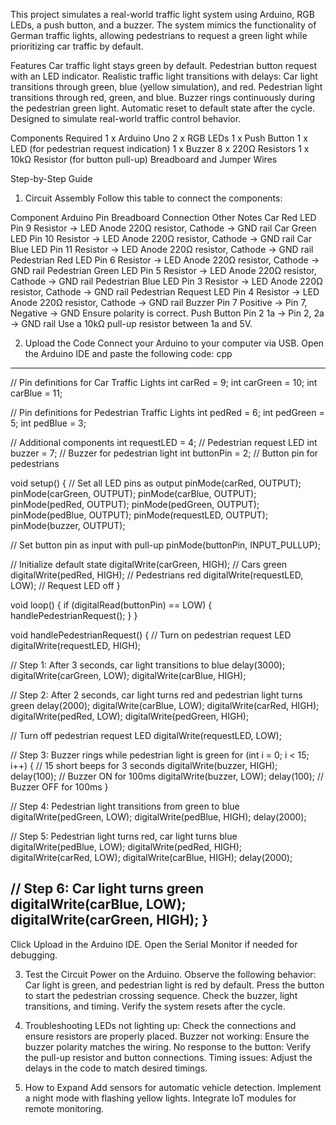 This project simulates a real-world traffic light system using Arduino, RGB LEDs, a push button, and a buzzer. The system mimics the functionality of German traffic lights, allowing pedestrians to request a green light while prioritizing car traffic by default.

Features
Car traffic light stays green by default.
Pedestrian button request with an LED indicator.
Realistic traffic light transitions with delays:
Car light transitions through green, blue (yellow simulation), and red.
Pedestrian light transitions through red, green, and blue.
Buzzer rings continuously during the pedestrian green light.
Automatic reset to default state after the cycle.
Designed to simulate real-world traffic control behavior.

Components Required
1 x Arduino Uno
2 x RGB LEDs
1 x Push Button
1 x LED (for pedestrian request indication)
1 x Buzzer
8 x 220Ω Resistors
1 x 10kΩ Resistor (for button pull-up)
Breadboard and Jumper Wires

Step-by-Step Guide

1. Circuit Assembly
Follow this table to connect the components:

Component	Arduino Pin	Breadboard Connection	Other Notes
Car Red LED	Pin 9	Resistor → LED Anode	220Ω resistor, Cathode → GND rail
Car Green LED	Pin 10	Resistor → LED Anode	220Ω resistor, Cathode → GND rail
Car Blue LED	Pin 11	Resistor → LED Anode	220Ω resistor, Cathode → GND rail
Pedestrian Red LED	Pin 6	Resistor → LED Anode	220Ω resistor, Cathode → GND rail
Pedestrian Green LED	Pin 5	Resistor → LED Anode	220Ω resistor, Cathode → GND rail
Pedestrian Blue LED	Pin 3	Resistor → LED Anode	220Ω resistor, Cathode → GND rail
Pedestrian Request LED	Pin 4	Resistor → LED Anode	220Ω resistor, Cathode → GND rail
Buzzer	Pin 7	Positive → Pin 7, Negative → GND	Ensure polarity is correct.
Push Button	Pin 2	1a → Pin 2, 2a → GND rail	Use a 10kΩ pull-up resistor between 1a and 5V.

2. Upload the Code
Connect your Arduino to your computer via USB.
Open the Arduino IDE and paste the following code:
cpp

-----------------------------------------------------------------------------------------
// Pin definitions for Car Traffic Lights
int carRed = 9;
int carGreen = 10;
int carBlue = 11;

// Pin definitions for Pedestrian Traffic Lights
int pedRed = 6;
int pedGreen = 5;
int pedBlue = 3;

// Additional components
int requestLED = 4;  // Pedestrian request LED
int buzzer = 7;      // Buzzer for pedestrian light
int buttonPin = 2;   // Button pin for pedestrians

void setup() {
  // Set all LED pins as output
  pinMode(carRed, OUTPUT);
  pinMode(carGreen, OUTPUT);
  pinMode(carBlue, OUTPUT);
  pinMode(pedRed, OUTPUT);
  pinMode(pedGreen, OUTPUT);
  pinMode(pedBlue, OUTPUT);
  pinMode(requestLED, OUTPUT);
  pinMode(buzzer, OUTPUT);

  // Set button pin as input with pull-up
  pinMode(buttonPin, INPUT_PULLUP);

  // Initialize default state
  digitalWrite(carGreen, HIGH);  // Cars green
  digitalWrite(pedRed, HIGH);    // Pedestrians red
  digitalWrite(requestLED, LOW); // Request LED off
}

void loop() {
  if (digitalRead(buttonPin) == LOW) {
    handlePedestrianRequest();
  }
}

void handlePedestrianRequest() {
  // Turn on pedestrian request LED
  digitalWrite(requestLED, HIGH);

  // Step 1: After 3 seconds, car light transitions to blue
  delay(3000);
  digitalWrite(carGreen, LOW);
  digitalWrite(carBlue, HIGH);

  // Step 2: After 2 seconds, car light turns red and pedestrian light turns green
  delay(2000);
  digitalWrite(carBlue, LOW);
  digitalWrite(carRed, HIGH);
  digitalWrite(pedRed, LOW);
  digitalWrite(pedGreen, HIGH);

  // Turn off pedestrian request LED
  digitalWrite(requestLED, LOW);

  // Step 3: Buzzer rings while pedestrian light is green
  for (int i = 0; i < 15; i++) {  // 15 short beeps for 3 seconds
    digitalWrite(buzzer, HIGH);
    delay(100);  // Buzzer ON for 100ms
    digitalWrite(buzzer, LOW);
    delay(100);  // Buzzer OFF for 100ms
  }

  // Step 4: Pedestrian light transitions from green to blue
  digitalWrite(pedGreen, LOW);
  digitalWrite(pedBlue, HIGH);
  delay(2000);

  // Step 5: Pedestrian light turns red, car light turns blue
  digitalWrite(pedBlue, LOW);
  digitalWrite(pedRed, HIGH);
  digitalWrite(carRed, LOW);
  digitalWrite(carBlue, HIGH);
  delay(2000);

  // Step 6: Car light turns green
  digitalWrite(carBlue, LOW);
  digitalWrite(carGreen, HIGH);
}
-----------------------------------------------------------

Click Upload in the Arduino IDE.
Open the Serial Monitor if needed for debugging.

3. Test the Circuit
Power on the Arduino.
Observe the following behavior:
Car light is green, and pedestrian light is red by default.
Press the button to start the pedestrian crossing sequence.
Check the buzzer, light transitions, and timing.
Verify the system resets after the cycle.

4. Troubleshooting
LEDs not lighting up: Check the connections and ensure resistors are properly placed.
Buzzer not working: Ensure the buzzer polarity matches the wiring.
No response to the button: Verify the pull-up resistor and button connections.
Timing issues: Adjust the delays in the code to match desired timings.

5. How to Expand
Add sensors for automatic vehicle detection.
Implement a night mode with flashing yellow lights.
Integrate IoT modules for remote monitoring.
